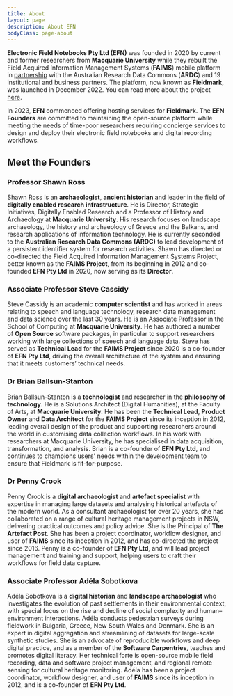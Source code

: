 ```yaml
---
title: About
layout: page
description: About EFN
bodyClass: page-about
---
```


**Electronic Field Notebooks Pty Ltd (EFN)** was founded in 2020 by current and former researchers from **Macquarie University** while they rebuilt the Field Acquired Information Management Systems (**FAIMS**) mobile platform in [partnership](https://dx.doi.org/10.47486/PL110) with the Australian Research Data Commons (**ARDC**) and 19 institutional and business partners. The platform, now known as **Fieldmark**, was launched in December 2022. You can read more about the project [here](www.faims.edu.au).

In 2023, **EFN** commenced offering hosting services for **Fieldmark**. The **EFN Founders** are committed to maintaining the open-source platform while meeting the needs of time-poor researchers requiring concierge services to design and deploy their electronic field notebooks and digital recording workflows.

## Meet the Founders

### Professor Shawn Ross

Shawn Ross is an **archaeologist**, **ancient historian** and leader in the field of **digitally enabled research infrastructure**. He is Director, Strategic Initiatives, Digitally Enabled Research and a Professor of History and Archaeology at **Macquarie University**. His research focuses on landscape archaeology, the history and archaeology of Greece and the Balkans, and research applications of information technology. He is currently seconded to the **Australian Research Data Commons (ARDC)** to lead development of a persistent identifier system for research activities. Shawn has directed or co-directed the Field Acquired Information Management Systems Project, better known as the **FAIMS Project**, from its beginning in 2012 and co-founded **EFN Pty Ltd** in 2020, now serving as its **Director**.

### Associate Professor Steve Cassidy

Steve Cassidy is an academic **computer scientist** and has worked in areas relating to speech and language technology, research data management and data science over the last 30 years. He is an Associate Professor in the School of Computing at **Macquarie University**. He has authored a number of **Open Source** software packages, in particular to support researchers working with large collections of speech and language data. Steve has served as **Technical Lead** for the **FAIMS Project** since 2020 is a co-founder of **EFN Pty Ltd**, driving the overall architecture of the system and ensuring that it meets customers’ technical needs.

### Dr Brian Ballsun-Stanton

Brian Ballsun-Stanton is a **technologist** and researcher in the **philosophy of technology**. He is a Solutions Architect (Digital Humanities), at the Faculty of Arts, at **Macquarie University**. He has been the **Technical Lead**, **Product Owner** and **Data Architect** for the **FAIMS Project** since its inception in 2012, leading overall design of the product and supporting researchers around the world in customising data collection workflows. In his work with researchers at Macquarie University, he has specialised in data acquisition, transformation, and analysis. Brian is a co-founder of **EFN Pty Ltd**, and continues to champions users' needs within the development team to ensure that Fieldmark is fit-for-purpose.

### Dr Penny Crook

Penny Crook is a **digital archaeologist** and **artefact specialist** with expertise in managing large datasets and analysing historical artefacts of the modern world. As a consultant archaeologist for over 20 years, she has collaborated on a range of cultural heritage management projects in NSW, delivering practical outcomes and policy advice. She is the Principal of **The Artefact Post**. She has been a project coordinator, workflow designer, and user of **FAIMS** since its inception in 2012, and has co-directed the project since 2016. Penny is a co-founder of **EFN Pty Ltd**, and will lead project management and training and support, helping users to craft their workflows for field data capture.

### Associate Professor Adéla Sobotkova

Adéla Sobotkova is a **digital historian** and **landscape archaeologist** who investigates the evolution of past settlements in their environmental context, with special focus on the rise and decline of social complexity and human–environment interactions. Adéla conducts pedestrian surveys during fieldwork in Bulgaria, Greece, New South Wales and Denmark. She is an expert in digital aggregation and streamlining of datasets for large-scale synthetic studies. She is an advocate of reproducible workflows and deep digital practice, and as a member of the **Software Carpentries**, teaches and promotes digital literacy. Her technical forte is open-source mobile field recording, data and software project management, and regional remote sensing for cultural heritage monitoring. Adéla has been a project coordinator, workflow designer, and user of **FAIMS** since its inception in 2012, and is a co-founder of **EFN Pty Ltd**.
